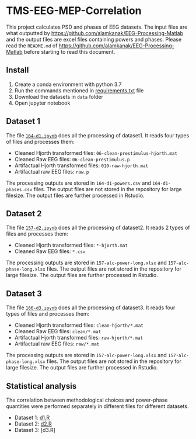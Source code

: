 # TMS-EEG-MEP-Correlation

This project calculates PSD and phases of EEG datasets. The input files are what outputted by https://github.com/alamkanak/EEG-Processing-Matlab and the output files are excel files containing powers and phases. Please read the `README.md` of https://github.com/alamkanak/EEG-Processing-Matlab before starting to read this document.

## Install
1. Create a conda environment with python 3.7
2. Run the commands mentioned in [requirements.txt](https://github.com/alamkanak/TMS-EEG-MEP-Correlation/blob/master/requirements.txt) file
3. Download the datasets in `data` folder
4. Open jupyter notebook

## Dataset 1
The file [`164-d1.ipynb`](https://github.com/alamkanak/TMS-EEG-MEP-Correlation/blob/master/164-d1.ipynb) does all the processing of dataset1. It reads four types of files and processes them:

- Cleaned Hjorth transformed files: `06-clean-prestimulus-hjorth.mat`
- Cleaned Raw EEG files: `06-clean-prestimulus.p`
- Artifactual Hjorth transformed files: `010-raw-hjorth.mat`
- Artifactual raw EEG files: `raw.p`

The processing outputs are stored in `164-d1-powers.csv` and `164-d1-phases.csv` files. The output files are not stored in the repository for large filesize. The output files are further processed in Rstudio.

## Dataset 2
The file [`157-d2.ipynb`](https://github.com/alamkanak/TMS-EEG-MEP-Correlation/blob/master/157-d2.ipynb) does all the processing of dataset2. It reads 2 types of files and processes them:

- Cleaned Hjorth transformed files: `*-hjorth.mat`
- Cleaned Raw EEG files: `*.csv`

The processing outputs are stored in `157-alc-power-long.xlsx` and `157-alc-phase-long.xlsx` files. The output files are not stored in the repository for large filesize. The output files are further processed in Rstudio.

## Dataset 3
The file [`166-d3.ipynb`](https://github.com/alamkanak/TMS-EEG-MEP-Correlation/blob/master/166-d3.ipynb) does all the processing of dataset3. It reads four types of files and processes them:

- Cleaned Hjorth transformed files: `clean-hjorth/*.mat`
- Cleaned Raw EEG files: `clean/*.mat`
- Artifactual Hjorth transformed files: `raw-hjorth/*.mat`
- Artifactual raw EEG files: `raw/*.mat`

The processing outputs are stored in `157-alc-power-long.xlsx` and `157-alc-phase-long.xlsx` files. The output files are not stored in the repository for large filesize. The output files are further processed in Rstudio.

## Statistical analysis
The correlation between methodological choices and power-phase quantities were performed separately in different files for different datasets.
- Dataset 1: [d1.R](https://github.com/alamkanak/TMS-EEG-MEP-Correlation/blob/master/StatisticalAnalysis/d1.R)
- Dataset 2: [d2.R](https://github.com/alamkanak/TMS-EEG-MEP-Correlation/blob/master/StatisticalAnalysis/d2.R)
- Dataset 3: [d3.R]

